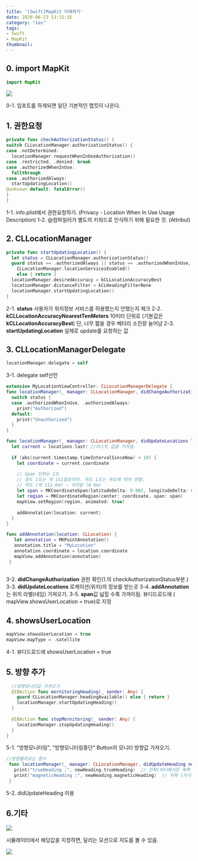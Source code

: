 ```yaml
---
title: '[Swift]MapKit 이해하기'
date: 2020-06-23 13:31:35
category: "ios"
tags:
- Swift
- MapKit
thumbnail:
---
```



## 0. import MapKit

```swift
import MapKit
```

![](/image/map9.png) 

0-1. 임포트를 하게되면 일단 기본적인 맵킷이 나온다. 

## 1. 권한요청 

```swift
private func checkAuthorizationStatus() {
switch CLLocationManager.authorizationStatus() {
case .notDetermined:
  locationManager.requestWhenInUseAuthorization()
case .restricted, .denied: break
case .authorizedWhenInUse:
  fallthrough
case .authorizedAlways:
  startUpdatingLocation()
@unknown default: fatalError()
}
}
```
1-1. info.plist에서 권한요청하기. (Privacy - Location When In Use Usage Description)
1-2. @컴파일러가 별도의 키워드로 인식하기 위해 필요한 것. (Attribut)


## 2. CLLocationManager

```swift
private func startUpdatingLocation() {
  let status = CLLocationManager.authorizationStatus() 
  guard status == .authorizedAlways || status == .authorizedWhenInUse,
    CLLocationManager.locationServicesEnabled()
    else { return }
  locationManager.desiredAccuracy = kCLLocationAccuracyBest
  locationManager.distanceFilter = kCLHeadingFilterNone
  locationManager.startUpdatingLocation()
}
```
2-1. **status** 사용자가 위치정보 서비스를 허용했는지 안했는지 체크
2-2. **kCLLocationAccuracyNearestTenMeters** 10미터 단위로 (기본값은 **kCLLocationAccuracyBest**) 단, 너무 짧을 경우 베터리 소진량 늘어남
2-3. **startUpdatingLocation** 실제로 update를 요청하는 값


## 3.  CLLocationManagerDelegate
 
```swift
locationManager.delegate = self
```
3-1. delegate self선언

```swift
extension MyLocationViewController: CLLocationManagerDelegate {
func locationManager(_ manager: CLLocationManager, didChangeAuthorization status: CLAuthorizationStatus) {
  switch status {
  case .authorizedWhenInUse, .authorizedAlways:
    print("Authorized")
  default:
    print("Unauthorized")
  }
}

func locationManager(_ manager: CLLocationManager, didUpdateLocations locations: [CLLocation]) {
  let current = locations.last! //라스트 값을 가져옴.
  
  if (abs(current.timestamp.timeIntervalSinceNow) < 10) {
    let coordinate = current.coordinate
    
    // Span 단위는 1도
    // 경도 1도는 약 111킬로미터. 위도 1도는 위도에 따라 변함.
    // 적도 (약 111 Km) ~ 극지방 (0 Km)
    let span = MKCoordinateSpan(latitudeDelta: 0.002, longitudeDelta: 0.002)
    let region = MKCoordinateRegion(center: coordinate, span: span)
    mapView.setRegion(region, animated: true)
    
    addAnnotation(location: current)
  }
}

func addAnnotation(location: CLLocation) {
   let annotation = MKPointAnnotation()
   annotation.title = "MyLocation"
   annotation.coordinate = location.coordinate
   mapView.addAnnotation(annotation)
 }
 
```
3-2. **didChangeAuthorization** 권한 확인(1.의 checkAuthorizationStatus부분.)
3-3. **didUpdateLocations**   로케이션(위치)의 정보를 받는곳
3-4. **addAnnotation**는 위치 라벨(네임) 가져오기.
3-5. **span**값 넓힐 수록 가까이됨. 뷰디드로드에 ( mapView.showsUserLocation = true)로 지정 



## 4. showsUserLocation

```swift
mapView.showsUserLocation = true
mapView.mapType = .satellite
```
4-1. 뷰디드로드에 showsUserLocation = true



## 5. 방향 추가 


```swift
  //방향모니터값 가져오기
  @IBAction func mornitoringHeading(_ sender: Any) {
    guard CLLocationManager.headingAvailable() else { return }
    locationManager.startUpdatingHeading()
  }
  
  @IBAction func stopMornitoring(_ sender: Any) {
    locationManager.stopUpdatingHeading()
  }
}
```
5-1. "방향모니터링", "방향모니터링중단" Button의 모니터 방향값 가져오기. 

```swift
//방향불러오는 함수
 func locationManager(_ manager: CLLocationManager, didUpdateHeading newHeading: CLHeading) {
   print("trueHeading :", newHeading.trueHeading)  // 진북(어디에서든 북쪽 고정)
   print("magneticHeading :", newHeading.magneticHeading)  // 자북 (자기장)
 }
 ```
 5-2. didUpdateHeading 이용
 
 
 ## 6.기타
 
 
 ![](/image/map10.png) 

시뮬레이터에서 해당값을 지정하면, 달리는 모션으로 지도를 볼 수 있음. 



![](/image/map12.png) 

